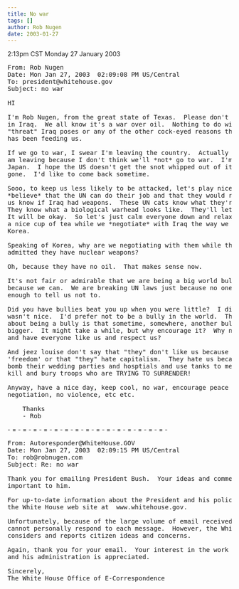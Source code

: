 ```yaml
---
title: No war
tags: []
author: Rob Nugen
date: 2003-01-27
---
```


<p class=date>2:13pm CST Monday 27 January 2003</p>

<pre>
From: Rob Nugen <rob@robnugen.com>
Date: Mon Jan 27, 2003  02:09:08 PM US/Central
To: president@whitehouse.gov
Subject: no war

HI

I'm Rob Nugen, from the great state of Texas.  Please don't go to war
in Iraq.  We all know it's a war over oil.  Nothing to do with the
"threat" Iraq poses or any of the other cock-eyed reasons the media
has been feeding us.

If we go to war, I swear I'm leaving the country.  Actually I already
am leaving because I don't think we'll *not* go to war.  I'm going to
Japan.  I hope the US doesn't get the snot whipped out of it while I'm
gone.  I'd like to come back sometime.

Sooo, to keep us less likely to be attacked, let's play nice, and
*believe* that the UN can do their job and that they would really let
us know if Iraq had weapons.  These UN cats know what they're doing.
They know what a biological warhead looks like.  They'll let us know.
It will be okay.  So let's just calm everyone down and relax and have
a nice cup of tea while we *negotiate* with Iraq the way we are with
Korea.

Speaking of Korea, why are we negotiating with them while they have
admitted they have nuclear weapons?

Oh, because they have no oil.  That makes sense now.

It's not fair or admirable that we are being a big world bully just
because we can.  We are breaking UN laws just because no one is big
enough to tell us not to.

Did you have bullies beat you up when you were little?  I did.  It
wasn't nice.  I'd prefer not to be a bully in the world.  The thing
about being a bully is that sometime, somewhere, another bully will be
bigger.  It might take a while, but why encourage it?  Why not be nice
and have everyone like us and respect us?

And jeez louise don't say that "they" don't like us because we have
'freedom' or that "they" hate capitalism.  They hate us because we
bomb their wedding parties and hosptials and use tanks to mercilessly
kill and bury troops who are TRYING TO SURRENDER!

Anyway, have a nice day, keep cool, no war, encourage peace through
negotiation, no violence, etc etc.

	Thanks
	- Rob
</pre>

<p>- = - = - = - = - = - = - = - = - = - = - = - = - = - = - = -</p>

<pre>
From: Autoresponder@WhiteHouse.GOV
Date: Mon Jan 27, 2003  02:09:15 PM US/Central
To: rob@robnugen.com
Subject: Re: no war

Thank you for emailing President Bush.  Your ideas and comments are very
important to him.

For up-to-date information about the President and his policies, please check
the White House web site at  www.whitehouse.gov.

Unfortunately, because of the large volume of email received, the President
cannot personally respond to each message.  However, the White House staff
considers and reports citizen ideas and concerns.

Again, thank you for your email.  Your interest in the work of President Bush
and his administration is appreciated.

Sincerely,
The White House Office of E-Correspondence
</pre>

